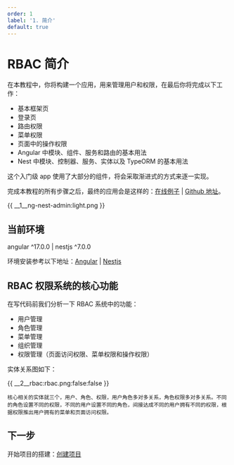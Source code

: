 ```yaml
---
order: 1
label: '1. 简介'
default: true
---
```


# RBAC 简介

在本教程中，你将构建一个应用，用来管理用户和权限，在最后你将完成以下工作：

- 基本框架页
- 登录页
- 路由权限
- 菜单权限
- 页面中的操作权限
- Angular 中模块、组件、服务和路由的基本用法
- Nest 中模块、控制器、服务、实体以及 TypeORM 的基本用法

这个入门级 app 使用了大部分的组件，将会采取渐进式的方式来逐一实现。

完成本教程的所有步骤之后，最终的应用会是这样的：<a href="http://adminui.ngnest.com/" target="_blank">在线例子</a> | <a href="https://github.com/NG-NEST/ng-nest-admin" target="_blank">Github 地址</a>。

{{ __1\__ng-nest-admin:light.png }}

## 当前环境

angular ^17.0.0 | nestjs ^7.0.0

环境安装参考以下地址：<a href="https://angular.cn/guide/setup-local" target="_blank">Angular</a> | <a href="https://docs.nestjs.com/" target="_blank">Nestjs</a>

## RBAC 权限系统的核心功能

在写代码前我们分析一下 RBAC 系统中的功能：

- 用户管理
- 角色管理
- 菜单管理
- 组织管理
- 权限管理（页面访问权限、菜单权限和操作权限）

实体关系图如下：

{{ __2\__rbac:rbac.png:false:false }}

```info
核心相关的实体就三个，用户、角色、权限，用户角色多对多关系，角色权限多对多关系。不同的角色设置不同的权限，不同的用户设置不同的角色，间接达成不同的用户拥有不同的权限，根据权限推出用户拥有的菜单和页面访问权限。
```

## 下一步

开始项目的搭建：[创建项目](index/docs/zh_CN/course/rbac/2-create-project)
